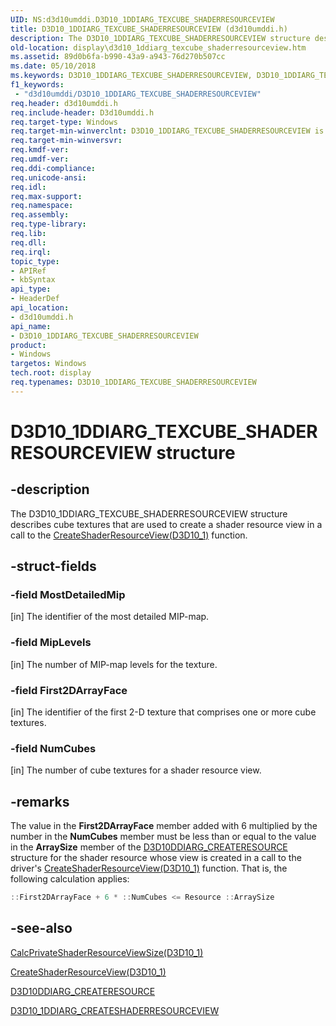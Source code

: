 ```yaml
---
UID: NS:d3d10umddi.D3D10_1DDIARG_TEXCUBE_SHADERRESOURCEVIEW
title: D3D10_1DDIARG_TEXCUBE_SHADERRESOURCEVIEW (d3d10umddi.h)
description: The D3D10_1DDIARG_TEXCUBE_SHADERRESOURCEVIEW structure describes cube textures that are used to create a shader resource view in a call to the CreateShaderResourceView(D3D10_1) function.
old-location: display\d3d10_1ddiarg_texcube_shaderresourceview.htm
ms.assetid: 89d0b6fa-b990-43a9-a943-76d270b507cc
ms.date: 05/10/2018
ms.keywords: D3D10_1DDIARG_TEXCUBE_SHADERRESOURCEVIEW, D3D10_1DDIARG_TEXCUBE_SHADERRESOURCEVIEW structure [Display Devices], UMDisplayDriver_Dx10param_Structs_4988e1af-5552-4f7c-be15-5c54f88b9975.xml, d3d10umddi/D3D10_1DDIARG_TEXCUBE_SHADERRESOURCEVIEW, display.d3d10_1ddiarg_texcube_shaderresourceview
f1_keywords:
 - "d3d10umddi/D3D10_1DDIARG_TEXCUBE_SHADERRESOURCEVIEW"
req.header: d3d10umddi.h
req.include-header: D3d10umddi.h
req.target-type: Windows
req.target-min-winverclnt: D3D10_1DDIARG_TEXCUBE_SHADERRESOURCEVIEW is supported on Windows Vista with Service Pack 1 (SP1) and later versions and Windows Server 2008 and later versions.
req.target-min-winversvr: 
req.kmdf-ver: 
req.umdf-ver: 
req.ddi-compliance: 
req.unicode-ansi: 
req.idl: 
req.max-support: 
req.namespace: 
req.assembly: 
req.type-library: 
req.lib: 
req.dll: 
req.irql: 
topic_type:
- APIRef
- kbSyntax
api_type:
- HeaderDef
api_location:
- d3d10umddi.h
api_name:
- D3D10_1DDIARG_TEXCUBE_SHADERRESOURCEVIEW
product:
- Windows
targetos: Windows
tech.root: display
req.typenames: D3D10_1DDIARG_TEXCUBE_SHADERRESOURCEVIEW
---
```


# D3D10_1DDIARG_TEXCUBE_SHADERRESOURCEVIEW structure


## -description


The D3D10_1DDIARG_TEXCUBE_SHADERRESOURCEVIEW structure describes cube textures that are used to create a shader resource view in a call to the <a href="https://docs.microsoft.com/windows-hardware/drivers/ddi/d3d10umddi/nc-d3d10umddi-pfnd3d10_1ddi_createshaderresourceview">CreateShaderResourceView(D3D10_1)</a> function. 


## -struct-fields




### -field MostDetailedMip

[in] The identifier of the most detailed MIP-map. 


### -field MipLevels

[in] The number of MIP-map levels for the texture. 


### -field First2DArrayFace

[in] The identifier of the first 2-D texture that comprises one or more cube textures. 


### -field NumCubes

[in] The number of cube textures for a shader resource view. 


## -remarks



The value in the <b>First2DArrayFace</b> member added with 6 multiplied by the number in the <b>NumCubes</b> member must be less than or equal to the value in the <b>ArraySize</b> member of the <a href="https://docs.microsoft.com/windows-hardware/drivers/ddi/d3d10umddi/ns-d3d10umddi-d3d10ddiarg_createresource">D3D10DDIARG_CREATERESOURCE</a> structure for the shader resource whose view is created in a call to the driver's <a href="https://docs.microsoft.com/windows-hardware/drivers/ddi/d3d10umddi/nc-d3d10umddi-pfnd3d10_1ddi_createshaderresourceview">CreateShaderResourceView(D3D10_1)</a> function. That is, the following calculation applies:

```cpp
::First2DArrayFace + 6 * ::NumCubes <= Resource ::ArraySize
```



## -see-also




<a href="https://docs.microsoft.com/windows-hardware/drivers/ddi/d3d10umddi/nc-d3d10umddi-pfnd3d10_1ddi_calcprivateshaderresourceviewsize">CalcPrivateShaderResourceViewSize(D3D10_1)</a>



<a href="https://docs.microsoft.com/windows-hardware/drivers/ddi/d3d10umddi/nc-d3d10umddi-pfnd3d10_1ddi_createshaderresourceview">CreateShaderResourceView(D3D10_1)</a>



<a href="https://docs.microsoft.com/windows-hardware/drivers/ddi/d3d10umddi/ns-d3d10umddi-d3d10ddiarg_createresource">D3D10DDIARG_CREATERESOURCE</a>



<a href="https://docs.microsoft.com/windows-hardware/drivers/ddi/d3d10umddi/ns-d3d10umddi-d3d10_1ddiarg_createshaderresourceview">D3D10_1DDIARG_CREATESHADERRESOURCEVIEW</a>
 

 

